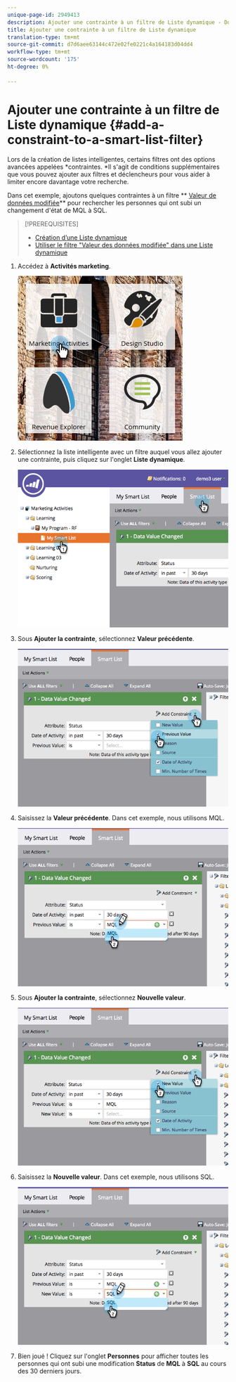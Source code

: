 ```yaml
---
unique-page-id: 2949413
description: Ajouter une contrainte à un filtre de Liste dynamique - Documents marketing - Documentation du produit
title: Ajouter une contrainte à un filtre de Liste dynamique
translation-type: tm+mt
source-git-commit: d7d6aee63144c472e02fe0221c4a164183d04dd4
workflow-type: tm+mt
source-wordcount: '175'
ht-degree: 0%

---
```



# Ajouter une contrainte à un filtre de Liste dynamique {#add-a-constraint-to-a-smart-list-filter}

Lors de la création de listes intelligentes, certains filtres ont des options avancées appelées *contraintes. *Il s&#39;agit de conditions supplémentaires que vous pouvez ajouter aux filtres et déclencheurs pour vous aider à limiter encore davantage votre recherche.

Dans cet exemple, ajoutons quelques contraintes à un filtre ** [Valeur de données modifiée](../../../../product-docs/core-marketo-concepts/smart-campaigns/flow-actions/change-data-value.md)** pour rechercher les personnes qui ont subi un changement d&#39;état de MQL à SQL.

>[!PREREQUISITES]
>
>* [Création d’une Liste dynamique](../../../../product-docs/core-marketo-concepts/smart-lists-and-static-lists/creating-a-smart-list/create-a-smart-list.md)
>* [Utiliser le filtre &quot;Valeur des données modifiée&quot; dans une Liste dynamique](use-the-data-value-changed-filter-in-a-smart-list.md)

>



1. Accédez à **Activités marketing**.

   ![](assets/ma-1.png)

1. Sélectionnez la liste intelligente avec un filtre auquel vous allez ajouter une contrainte, puis cliquez sur l&#39;onglet **Liste dynamique**.

   ![](assets/two-3.png)

1. Sous **Ajouter la contrainte**, sélectionnez **Valeur précédente**.

   ![](assets/three-3.png)

1. Saisissez la **Valeur précédente**. Dans cet exemple, nous utilisons MQL.

   ![](assets/four-2.png)

1. Sous **Ajouter la contrainte**, sélectionnez **Nouvelle valeur**.

   ![](assets/five.png)

1. Saisissez la **Nouvelle valeur**. Dans cet exemple, nous utilisons SQL.

   ![](assets/six.png)

1. Bien joué ! Cliquez sur l&#39;onglet **Personnes** pour afficher toutes les personnes qui ont subi une modification **Status** de **MQL** à **SQL** au cours des 30 derniers jours.

